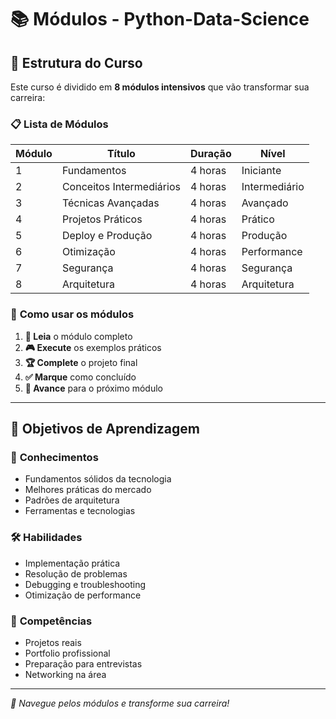 # 📚 Módulos - Python-Data-Science

## 🎯 **Estrutura do Curso**

Este curso é dividido em **8 módulos intensivos** que vão transformar sua carreira:

### 📋 **Lista de Módulos**

| Módulo | Título | Duração | Nível |
|--------|--------|---------|-------|
| 1 | Fundamentos | 4 horas | Iniciante |
| 2 | Conceitos Intermediários | 4 horas | Intermediário |
| 3 | Técnicas Avançadas | 4 horas | Avançado |
| 4 | Projetos Práticos | 4 horas | Prático |
| 5 | Deploy e Produção | 4 horas | Produção |
| 6 | Otimização | 4 horas | Performance |
| 7 | Segurança | 4 horas | Segurança |
| 8 | Arquitetura | 4 horas | Arquitetura |

### 🚀 **Como usar os módulos**

1. **📖 Leia** o módulo completo
2. **🎮 Execute** os exemplos práticos
3. **🏆 Complete** o projeto final
4. **✅ Marque** como concluído
5. **🚀 Avance** para o próximo módulo

---

## 🎯 **Objetivos de Aprendizagem**

### 🧠 **Conhecimentos**
- Fundamentos sólidos da tecnologia
- Melhores práticas do mercado
- Padrões de arquitetura
- Ferramentas e tecnologias

### 🛠️ **Habilidades**
- Implementação prática
- Resolução de problemas
- Debugging e troubleshooting
- Otimização de performance

### 🚀 **Competências**
- Projetos reais
- Portfolio profissional
- Preparação para entrevistas
- Networking na área

---

*🎯 Navegue pelos módulos e transforme sua carreira!*